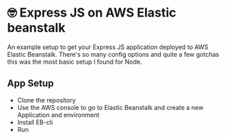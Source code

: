 # 🤓 Express JS on AWS Elastic beanstalk

An example setup to get your Express JS application deployed to AWS Elastic Beanstalk. There's so many config options and quite a few gotchas this was the most basic setup I found for Node.

## App Setup

* Clone the repository
* Use the AWS console to go to Elastic Beanstalk and create a new Application and environment
* Install EB-cli
* Run
